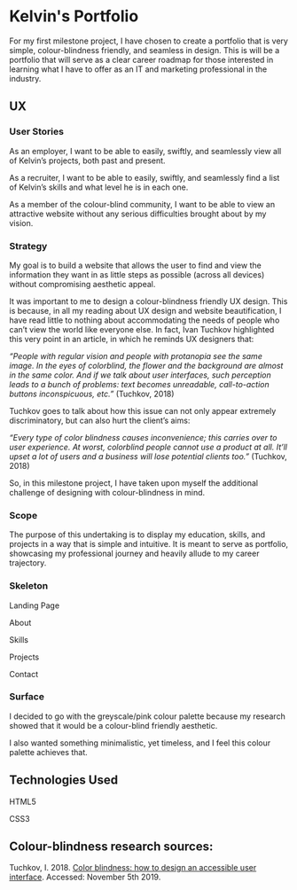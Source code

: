 # Kelvin's Portfolio

For my first milestone project, I have chosen to create a portfolio that is very simple, colour-blindness friendly, and seamless in design. This is will be a portfolio that will serve as a clear career roadmap for those interested in learning what I have to offer as an IT and marketing professional in the industry. 

## UX
### User Stories
As an employer, I want to be able to easily, swiftly, and seamlessly view all of Kelvin’s projects, both past and present.<p>
As a recruiter, I want to be able to easily, swiftly, and seamlessly find a list of Kelvin’s skills and what level he is in each one.<p>
As a member of the colour-blind community, I want to be able to view an attractive website without any serious difficulties brought about by my vision.<p>

### Strategy
My goal is to build a website that allows the user to find and view the information they want in as little steps as possible (across all devices) without compromising aesthetic appeal.<p>
It was important to me to design a colour-blindness friendly UX design. This is because, in all my reading about UX design and website beautification, I have read little to nothing about accommodating the needs of people who can’t view the world like everyone else. In fact, Ivan Tuchkov highlighted this very point in an article, in which he reminds UX designers that:<p>
<i>“People with regular vision and people with protanopia see the same image. In the eyes of colorblind, the flower and the background are almost in the same color. And if we talk about user interfaces, such perception leads to a bunch of problems: text becomes unreadable, call-to-action buttons inconspicuous, etc.”</i> (Tuchkov, 2018)<p>
Tuchkov goes to talk about how this issue can not only appear extremely discriminatory, but can also hurt the client’s aims:<p>
<i>“Every type of color blindness causes inconvenience; this carries over to user experience. At worst, colorblind people cannot use a product at all. It’ll upset a lot of users and a business will lose potential clients too.”</i> (Tuchkov, 2018)<p>
So, in this milestone project, I have taken upon myself the additional challenge of designing with colour-blindness in mind. 

### Scope
The purpose of this undertaking is to display my education, skills, and projects in a way that is simple and intuitive. It is meant to serve as portfolio, showcasing my professional journey and heavily allude to my career trajectory. 

### Skeleton
Landing Page<p>
About<p>
Skills<p>
Projects<p>
Contact<p>

### Surface
I decided to go with the greyscale/pink colour palette because my research showed that it would be a colour-blind friendly aesthetic.<p>

I also wanted something minimalistic, yet timeless, and I feel this colour palette achieves that.<p>
  
## Technologies Used
HTML5<p>
CSS3<p>

## Colour-blindness research sources:
Tuchkov, I. 2018. <a href="https://uxdesign.cc/color-blindness-in-user-interfaces-66c27331b858">Color blindness: how to design an accessible user interface</a>. Accessed: November 5th 2019.

